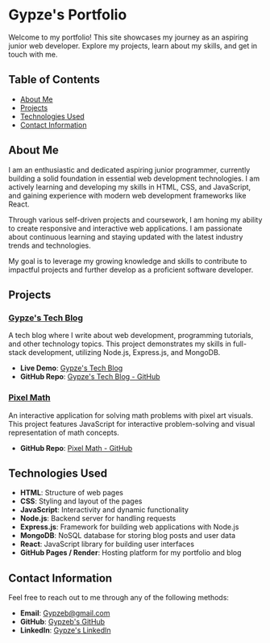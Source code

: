 # Gypze's Portfolio

Welcome to my portfolio! This site showcases my journey as an aspiring junior web developer. Explore my projects, learn about my skills, and get in touch with me.

## Table of Contents

- [About Me](#about-me)
- [Projects](#projects)
- [Technologies Used](#technologies-used)
- [Contact Information](#contact-information)

## About Me

I am an enthusiastic and dedicated aspiring junior programmer, currently building a solid foundation in essential web development technologies. I am actively learning and developing my skills in HTML, CSS, and JavaScript, and gaining experience with modern web development frameworks like React.

Through various self-driven projects and coursework, I am honing my ability to create responsive and interactive web applications. I am passionate about continuous learning and staying updated with the latest industry trends and technologies.

My goal is to leverage my growing knowledge and skills to contribute to impactful projects and further develop as a proficient software developer.

## Projects

### [Gypze's Tech Blog](https://gypzes-tech-blog.onrender.com)
A tech blog where I write about web development, programming tutorials, and other technology topics. This project demonstrates my skills in full-stack development, utilizing Node.js, Express.js, and MongoDB.

- **Live Demo**: [Gypze's Tech Blog](https://gypzes-tech-blog.onrender.com)
- **GitHub Repo**: [Gypze's Tech Blog - GitHub](https://github.com/gypze/Gypzes-Tech-Blog.git)

### [Pixel Math](https://github.com/agrove21/P3-Pixel-Math.git)
An interactive application for solving math problems with pixel art visuals. This project features JavaScript for interactive problem-solving and visual representation of math concepts.

- **GitHub Repo**: [Pixel Math - GitHub](https://github.com/agrove21/P3-Pixel-Math.git)

## Technologies Used

- **HTML**: Structure of web pages
- **CSS**: Styling and layout of the pages
- **JavaScript**: Interactivity and dynamic functionality
- **Node.js**: Backend server for handling requests
- **Express.js**: Framework for building web applications with Node.js
- **MongoDB**: NoSQL database for storing blog posts and user data
- **React**: JavaScript library for building user interfaces
- **GitHub Pages / Render**: Hosting platform for my portfolio and blog

## Contact Information

Feel free to reach out to me through any of the following methods:

- **Email**: [Gypzeb@gmail.com](mailto:Gypzeb@gmail.com)
- **GitHub**: [Gypzeb's GitHub](https://github.com/gypze)
- **LinkedIn**: [Gypze's LinkedIn](https://linkedin.com/in/gypze)




